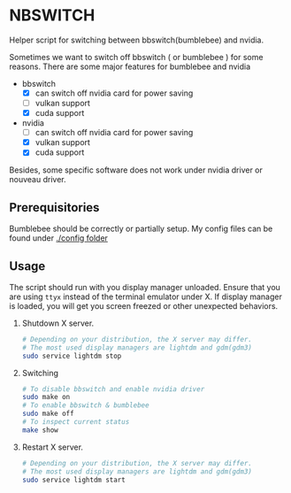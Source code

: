 NBSWITCH
===
Helper script for switching between bbswitch(bumblebee) and nvidia.

Sometimes we want to switch off bbswitch ( or bumblebee ) for some reasons.
There are some major features for bumblebee and nvidia

- bbswitch
    - [x] can switch off nvidia card for power saving
    - [ ] vulkan support
    - [x] cuda support
- nvidia
    - [ ] can switch off nvidia card for power saving
    - [x] vulkan support
    - [x] cuda support

Besides, some specific software does not work under nvidia driver or nouveau driver.

## Prerequisitories
Bumblebee should be correctly or partially setup.
My config files can be found under [./config folder](./config)

## Usage
The script should run with you display manager unloaded.
Ensure that you are using `ttyx` instead of the terminal emulator under X.
If display manager is loaded, you will get you screen freezed or other unexpected behaviors.

1. Shutdown X server.

    ```bash
    # Depending on your distribution, the X server may differ.
    # The most used display managers are lightdm and gdm(gdm3)
    sudo service lightdm stop
    ```

1. Switching

    ```bash
    # To disable bbswitch and enable nvidia driver
    sudo make on
    # To enable bbswitch & bumblebee
    sudo make off
    # To inspect current status
    make show
    ```

1. Restart X server.

    ```bash
    # Depending on your distribution, the X server may differ.
    # The most used display managers are lightdm and gdm(gdm3)
    sudo service lightdm start
    ```
